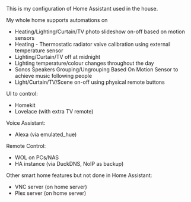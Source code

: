 This is my configuration of Home Assistant used in the house. 

My whole home supports automations on
- Heating/Lighting/Curtain/TV photo slideshow on-off based on motion sensors
- Heating - Thermostatic radiator valve calibration using external temperature sensor
- Lighting/Curtain/TV off at midnight
- Lighting temperature/colour changes throughout the day
- Sonos Speakers Grouping/Ungrouping Based On Motion Sensor to achieve music following people 
- Light/Curtain/TV/Scene on-off using physical remote buttons

UI to control:
- Homekit
- Lovelace (with extra TV remote)

Voice Assistant:
- Alexa (via emulated_hue)

Remote Control:
- WOL on PCs/NAS
- HA instance (via DuckDNS, NoIP as backup)



Other smart home features but not done in Home Assistant:
- VNC server (on home server)
- Plex server (on home server)
